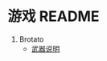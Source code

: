# 游戏 README

1. Brotato
	- [武器说明](https://github.com/Xuhaner/Xuhan-Blog/blob/0b02a2cd5625b2ceb9b510911f38ff32b8553d49/%E6%B8%B8%E6%88%8F/Brotato/%E6%AD%A6%E5%99%A8%E8%AF%B4%E6%98%8E.md)
